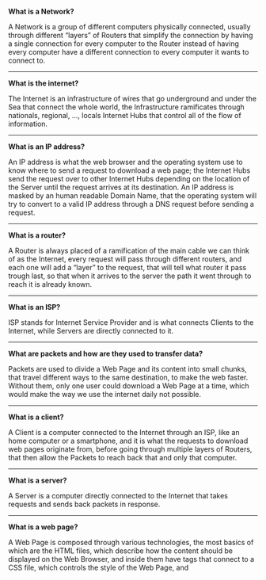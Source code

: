 **What is a Network?**

A Network is a group of different computers physically connected, usually through different “layers” of Routers that simplify the connection by having a single connection for every computer to the Router instead of having every computer have a different connection to every computer it wants to connect to.

---

**What is the internet?**

The Internet is an infrastructure of wires that go underground and under the Sea that connect the whole world, the Infrastructure ramificates through nationals, regional, …, locals Internet Hubs that control all of the flow of information.

---

**What is an IP address?**

An IP address is what the web browser and the operating system use to know where to send a request to download a web page; the Internet Hubs send the request over to other Internet Hubs depending on the location of the Server until the request arrives at its destination. An IP address is masked by an human readable Domain Name, that the operating system will try to convert to a valid IP address through a DNS request before sending a request.

---

**What is a router?**

A Router is always placed of a ramification of the main cable we can think of as the Internet, every request will pass through different routers, and each one will add a “layer” to the request, that will tell what router it pass trough last, so that when it arrives to the server the path it went through to reach it is already known.

---

**What is an ISP?**

ISP stands for Internet Service Provider and is what connects Clients to the Internet, while Servers are directly connected to it.

---

**What are packets and how are they used to transfer data?**

Packets are used to divide a Web Page and its content into small chunks, that travel different ways to the same destination, to make the web faster. Without them, only one user could download a Web Page at a time, which would make the way we use the internet daily not possible.

---

**What is a client?**

A Client is a computer connected to the Internet through an ISP, like an home computer or a smartphone, and it is what the requests to download web pages originate from, before going through multiple layers of Routers, that then allow the Packets to reach back that and only that computer.

---

**What is a server?**

A Server is a computer directly connected to the Internet that takes requests and sends back packets in response.

---

**What is a web page?**

A Web Page is composed through various technologies, the most basics of which are the HTML files, which describe how the content should be displayed on the Web Browser, and inside them have <link> tags that connect to a CSS file, which controls the style of the Web Page, and <script> tags that connect to a JavaScript file, that makes the page interactable. It is also composed by assets such as images, videos, etc..

---

**What is a web server?**

A Web Server is what Hosts a collection of different Web Sites, which are composed by a collection of different Web Pages, which a user can navigate through different links embedded in the Pages themselves.

---

**What is a web browser?**

A Web Browser is an Application that is able to take user input and make the Operative System send requests to specific IP Addresses through the Internet, as well as parse the downloaded packets to display them correctly to the user.

---

**What is a search engine?**

A Search Engine is a Web Site that is able to redirect users to other external Web Pages based on their input.

---

**What is a DNS request?**

A DNS (Domain Name System) request is what the Operative System sends to the Resolving Name Server to get an IP Address from a Domain Name, the Resolving Name Server may know the IP Address already or it may get it from the Root Name Servers, TLD Name Serves, and then Authoritative Name Servers.

---

**Which browser are you currently using?**

Google Chrome

---

**In your own words, explain what happens when you run a search on google.com**

My Request goes through different layers of Routers through the Internet, until it reaches one of Google’s Servers, Google parses the string I entered and finds related external Web Pages, then composes a Web Page containing links to each of these Web Pages from the most to less relevant and sends it to me through packets, that reach me through different paths, but know exactly how to reach me thanks to the information added to my request by each router it went through earlier.

